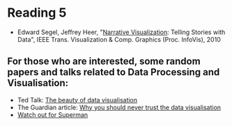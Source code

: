 # Reading 5

* Edward Segel, Jeffrey Heer, "[Narrative Visualization][1]: Telling Stories
  with Data", IEEE Trans. Visualization & Comp. Graphics (Proc. InfoVis), 2010

[1]: http://vis.stanford.edu/files/2010-Narrative-InfoVis.pdf

## For those who are interested, some random papers and talks related to Data Processing and Visualisation:
* Ted Talk: [The beauty of data visualisation]
* The Guardian article: [Why you should never trust the data visualisation]
* [Watch out for Superman]



[The beauty of data visualisation]: http://www.ted.com/talks/david_mccandless_the_beauty_of_data_visualization?language=en
[Why you should never trust the data visualisation]: http://www.theguardian.com/news/datablog/2013/jul/24/why-you-should-never-trust-a-data-visualisation
[Watch out for Superman]: https://www.computer.org/csdl/mags/cg/2012/03/06189828.pdf





